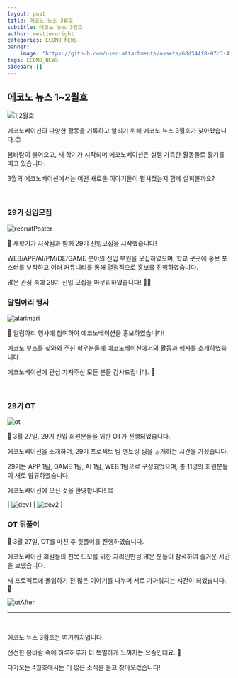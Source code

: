 ```yaml
---
layout: post
title: 에코노 뉴스 3월호
subtitle: 에코노 뉴스 3월호
author: westzeroright
categories: ECONO_NEWS
banner:
    image: "https://github.com/user-attachments/assets/68d544f8-07c3-4fa4-861f-6475e9cb0085"
tags: ECONO_NEWS
sidebar: []
---
```


## 에코노 뉴스 1~2월호

![1,2월호](https://github.com/user-attachments/assets/68d544f8-07c3-4fa4-861f-6475e9cb0085)

에코노베이션의 다양한 활동을 기록하고 알리기 위해 에코노 뉴스 3월호가 찾아왔습니다.😊

봄바람이 불어오고, 새 학기가 시작되며 에코노베이션은 설렘 가득한 활동들로 활기를 띠고 있습니다.

3월의 에코노베이션에서는 어떤 새로운 이야기들이 펼쳐졌는지 함께 살펴볼까요?

<br/>

### 29기 신입모집

<img src="https://velog.velcdn.com/images/dubu1001/post/94580228-0647-485d-a734-dd23aa5171e2/image.png" alt="recruitPoster"/>

🌱 새학기가 시작됨과 함께 29기 신입모집을 시작했습니다!

WEB/APP/AI/PM/DE/GAME 분야의 신입 부원을 모집하였으며, 학교 곳곳에 홍보 포스터를 부착하고 여러 커뮤니티를 통해 열정적으로 홍보를 진행하였습니다.

많은 관심 속에 29기 신입 모집을 마무리하였습니다! 👏🏻


### 알림아리 행사

<img src="https://velog.velcdn.com/images/dubu1001/post/4fd9cbdd-7723-4e33-b6ca-c3fef7f784a1/image.png" alt="alarimari"/>


🌼 알림아리 행사에 참여하여 에코노베이션을 홍보하였습니다!

에코노 부스를 찾와와 주신 학우분들께 에코노베이션에서의 활동과 행사를 소개하였습니다.

에코노베이션에 관심 가져주신 모든 분들 감사드립니다. 👀

<br/>

### 29기 OT

<img src="https://velog.velcdn.com/images/dubu1001/post/ae947414-c114-4e84-8653-d739daca096d/image.JPG" alt="ot"/>

🐥 3월 27일, 29기 신입 회원분들을 위한 OT가 진행되었습니다.

에코노베이션을 소개하며, 29기 프로젝트 팀 멘토링 팀을 공개하는 시간을 가졌습니다.

29기는 APP 1팀, GAME 1팀, AI 1팀, WEB 1팀으로 구성되었으며, 총 11명의 회원분들이 새로 합류하였습니다.

에코노베이션에 오신 것을 환영합니다! 😊

| <img src="https://velog.velcdn.com/images/dubu1001/post/37cdbe09-5d9b-42d1-847a-bb8d5cdfa62b/image.JPG" alt="dev1"/> | <img src="https://velog.velcdn.com/images/dubu1001/post/c1c4f32d-254e-490c-b322-30d44b3ca2c0/image.JPG" alt="dev2"/> |

### OT 뒤풀이

💫 3월 27일, OT를 마친 후 뒷풀이를 진행하였습니다.

에코노베이션 회원들의 친목 도모를 위한 자리인만큼 많은 분들이 참석하여 즐거운 시간을 보냈습니다.

새 프로젝트에 돌입하기 전 많은 이야기를 나누며 서로 가까워지는 시간이 되었습니다. 🩵


<img src="https://velog.velcdn.com/images/dubu1001/post/d4231e89-f509-4b89-9c9a-b9650bcb83c8/image.JPG" alt="otAfter"/>


<br/>

---

<br/>

에코노 뉴스 3월호는 여기까지입니다.

선선한 봄바람 속에 하루하루가 더 특별하게 느껴지는 요즘인데요. 🍃

다가오는 4월호에서는 더 많은 소식을 들고 찾아오겠습니다! 
